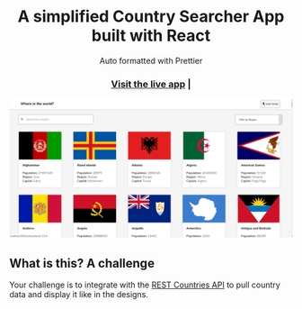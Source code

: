 <h1 align="center">A simplified Country Searcher App built with React</h1>

<div align="center">Auto formatted with Prettier</div>

<h3 align="center">
  <a href="https://whereintheworld-react.netlify.app/">Visit the live app</a> |
</h3>

![App screenshot](./assets/HomePage.png)

## What is this? A challenge

Your challenge is to integrate with the [REST Countries API](https://restcountries.eu) to pull country data and display it like in the designs.
